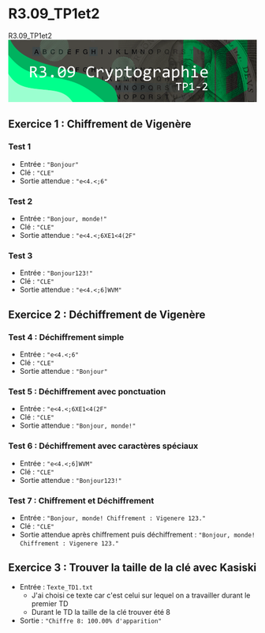 # R3.09_TP1et2
R3.09_TP1et2
![alt text](https://github.com/AntoineB0/R3.09_TP1et2/blob/main/Banner_Cryptographie_TP1_2.png)



## Exercice 1 : Chiffrement de Vigenère

### Test 1
- Entrée : `"Bonjour"`
- Clé : `"CLE"`
- Sortie attendue : `"e<4.<;6"`

### Test 2
- Entrée : `"Bonjour, monde!"`
- Clé : `"CLE"`
- Sortie attendue : `"e<4.<;6XE1<4(2F"`

### Test 3
- Entrée : `"Bonjour123!"`
- Clé : `"CLE"`
- Sortie attendue : `"e<4.<;6]WVM"`

## Exercice 2 : Déchiffrement de Vigenère

### Test 4 : Déchiffrement simple
- Entrée : `"e<4.<;6"`
- Clé : `"CLE"`
- Sortie attendue : `"Bonjour"`

### Test 5 : Déchiffrement avec ponctuation
- Entrée : `"e<4.<;6XE1<4(2F"`
- Clé : `"CLE"`
- Sortie attendue : `"Bonjour, monde!"`

### Test 6 : Déchiffrement avec caractères spéciaux
- Entrée : `"e<4.<;6]WVM"`
- Clé : `"CLE"`
- Sortie attendue : `"Bonjour123!"`

### Test 7 : Chiffrement et Déchiffrement
- Entrée : `"Bonjour, monde! Chiffrement : Vigenere 123."`
- Clé : `"CLE"`
- Sortie attendue après chiffrement puis déchiffrement : `"Bonjour, monde! Chiffrement : Vigenere 123."`

## Exercice 3 : Trouver la taille de la clé avec Kasiski
- Entrée : `Texte_TD1.txt`
    - J'ai choisi ce texte car c'est celui sur lequel on a travailler durant le premier TD
    - Durant le TD la taille de la clé trouver été 8
- Sortie : `"Chiffre 8: 100.00% d'apparition"`
